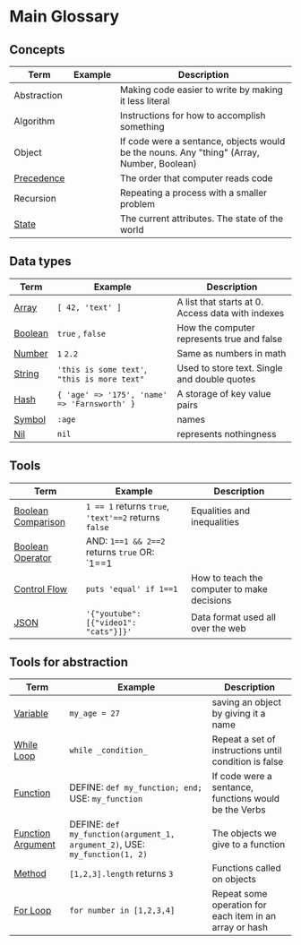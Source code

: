 # Main Glossary


## Concepts
| Term | Example | Description |
| --- | --- | --- |
| Abstraction | | Making code easier to write by making it less literal |
| Algorithm | | Instructions for how to accomplish something |
| Object | | If code were a sentance, objects would be the nouns. Any "thing" (Array, Number, Boolean)  |
| [Precedence](/explanations/precedence.md) | | The order that computer reads code |
| Recursion |  | Repeating a process with a smaller problem |
| [State](/explanations/state.md) | | The current attributes.  The state of the world |

## Data types
| Term | Example | Description |
| --- | --- | --- |
| [Array](/explanations/array.md) | `[ 42, 'text' ]` | A list that starts at 0. Access data with indexes |
| [Boolean](/explanations/boolean.md) | `true` , `false` | How the computer represents true and false |
| [Number](/explanations/number.md) | `1`   `2.2` | Same as numbers in math |
| [String](/explanations/string.md) | `'this is some text'`, `"this is more text"` | Used to store text.  Single and double quotes |
| [Hash](/explanations/hash.md) | `{ 'age' => '175', 'name' => 'Farnsworth' }` | A storage of key value pairs |
| [Symbol](/explanations/symbol.md)| `:age` | names |
| [Nil](/explanations/nil.md)| `nil` | represents nothingness |

## Tools
| Term | Example | Description |
| --- | --- | --- |
| [Boolean Comparison](/explanations/boolean.md#boolean-comparisons) | `1 == 1` returns `true`, `'text'==2` returns `false` |  Equalities and inequalities |
| [Boolean Operator](/explanations/boolean.md#boolean-operators) | AND: `1==1 && 2==2` returns `true` OR: `1==1 || 'text'==2` returns `true` | Combines boolean comparisons |
| [Control Flow](/explanations/control_flow.md) | `puts 'equal' if 1==1` | How to teach the computer to make decisions |
| [JSON](/explanations/json.md) | `'{"youtube": [{"video1": "cats"}]}'` | Data format used all over the web |

## Tools for abstraction
| Term | Example | Description |
| --- | --- | --- |
| [Variable](/explanations/variable.md) | `my_age = 27` | saving an object by giving it a name |
| [While Loop](/explanations/loop.md#while-loop) | `while _condition_` | Repeat a set of instructions until condition is false |
| [Function](/explanations/function.md) | DEFINE: `def my_function; end;` USE: `my_function` | If code were a sentance, functions would be the Verbs |
| [Function Argument](/explanations/function.md#parametersarguments) | DEFINE: `def my_function(argument_1, argument_2)`, USE: `my_function(1, 2)` | The objects we give to a function |
| [Method](/explanations/function.md) | `[1,2,3].length` returns `3`  | Functions called on objects |
| [For Loop](/explanations/for_loop.md) | `for number in [1,2,3,4]` | Repeat some operation for each item in an array or hash |

